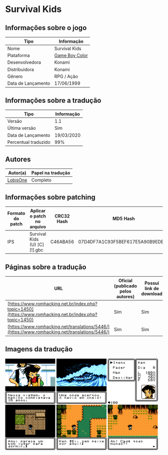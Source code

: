 # Survival Kids

## Informações sobre o jogo

| Tipo | Informação |
| ----------- | ----------- |
| Nome | Survival Kids |
| Plataforma | [Game Boy Color](../) |
| Desenvolvedora | Konami |
| Distribuidora | Konami |
| Gênero | RPG / Ação |
| Data de Lançamento | 17/06/1999 |

## Informações sobre a tradução

| Tipo | Informação |
| ----------- | ----------- |
| Versão | 1\.1 |
| Última versão | Sim |
| Data de Lançamento | 19/03/2020 |
| Percentual traduzido | 99% |

## Autores

| Autor(a) | Papel na tradução |
| ----------- | ----------- |
| [LobisOne](../../../autores/lobisone/) | Completo |

## Informações sobre patching

| Formato do patch | Aplicar o patch no arquivo | CRC32 Hash | MD5 Hash |
| ----------- | ----------- | ----------- | ----------- |
| IPS | Survival Kids \(U\) \[C\]\[\!\]\.gbc | C46ABA56 | 07D4DF7A1C93F5BEF617E5A90B9EDEE2 |

## Páginas sobre a tradução

| URL | Oficial (publicado pelos autores) | Possuí link de download |
| ----------- | ----------- | ----------- |
| [https://www.romhacking.net.br/index.php?topic=1450](https://www.romhacking.net.br/index.php?topic=1450) | Sim | Sim |
| [https://www.romhacking.net/translations/5446/](https://www.romhacking.net/translations/5446/) | Sim | Sim |

## Imagens da tradução

![Imagem de exemplo da tradução 1](1.png)
![Imagem de exemplo da tradução 2](2.png)
![Imagem de exemplo da tradução 3](3.png)
![Imagem de exemplo da tradução 4](4.png)
![Imagem de exemplo da tradução 5](5.png)
![Imagem de exemplo da tradução 6](6.png)